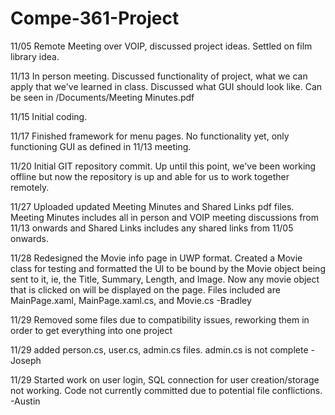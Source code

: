 # Compe-361-Project
11/05
Remote Meeting over VOIP, discussed project ideas. Settled on film library idea. 

11/13
In person meeting. Discussed functionality of project, what we can apply that we've learned in class. Discussed what GUI should look like. Can be seen in /Documents/Meeting Minutes.pdf 

11/15
Initial coding. 

11/17
Finished framework for menu pages. No functionality yet, only functioning GUI as defined in 11/13 meeting. 

11/20
Initial GIT repository commit. Up until this point, we've been working offline but now the repository is up and able for us to work together remotely. 

11/27
Uploaded updated Meeting Minutes and Shared Links pdf files. Meeting Minutes includes all in person and VOIP meeting discussions from 11/13 onwards and Shared Links includes any shared links from 11/05 onwards. 

11/28 
Redesigned the Movie info page in UWP format. Created a Movie class for testing and formatted the UI to be bound by the Movie object being sent to it, ie, the Title, Summary, Length, and Image. Now any movie object that is clicked on will be displayed on the page. Files included are MainPage.xaml, MainPage.xaml.cs, and Movie.cs -Bradley

11/29
Removed some files due to compatibility issues, reworking them in order to get everything into one project

11/29
added person.cs, user.cs, admin.cs files. admin.cs is not complete   -    Joseph

11/29
Started work on user login, SQL connection for user creation/storage not working. Code not currently committed due to potential file conflictions. -Austin
